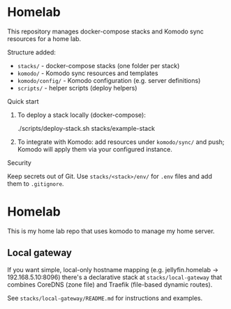 # Homelab

This repository manages docker-compose stacks and Komodo sync resources for a home lab.

Structure added:

- `stacks/` - docker-compose stacks (one folder per stack)
- `komodo/` - Komodo sync resources and templates
- `komodo/config/` - Komodo configuration (e.g. server definitions)
- `scripts/` - helper scripts (deploy helpers)

Quick start

1. To deploy a stack locally (docker-compose):

   ./scripts/deploy-stack.sh stacks/example-stack

2. To integrate with Komodo: add resources under `komodo/sync/` and push; Komodo will apply them via your configured instance.

Security

Keep secrets out of Git. Use `stacks/<stack>/env/` for `.env` files and add them to `.gitignore`.
# Homelab

This is my home lab repo that uses komodo to manage my home server.

Local gateway
-------------

If you want simple, local-only hostname mapping (e.g. jellyfin.homelab -> 192.168.5.10:8096) there's a declarative stack at `stacks/local-gateway` that combines CoreDNS (zone file) and Traefik (file-based dynamic routes).

See `stacks/local-gateway/README.md` for instructions and examples.